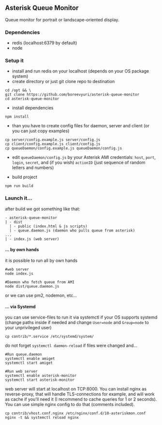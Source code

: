 ## Asterisk Queue Monitor
Queue monitor for portrait or landscape-oriented display.

### Dependencies
- redis (localhost:6379 by default)
- node

### Setup it
* install and run redis on your localhost (depends on your OS package system)
* create directory or just git clone repo to destination

```
cd /opt && \
git clone https://github.com/boreevyuri/asterisk-queue-monitor
cd asterisk-queue-monitor
```

* install dependencies

```
npm install
```

* than you have to create config files for daemon, server and client (or you can just copy examples)

```
cp server/config.example.js server/config.js
cp client/config.example.js client/config.js
cp queueDaemon/config.example.js queueDaemon/config.js
```

* edit `queueDaemon/config.js` by your Asterisk AMI credentials: `host`, `port`, `login`, `secret`, and (if you wish) `actionID` (just sequence of random letters and numbers)

* build project

```
npm run build
```

### Launch it...

after build we got something like that:

```
- asterisk-queue-monitor
| - dist
  | - public (index.html & js scripts)
  | - queue.daemon.js (daemon who pulls queue from asterisk)
...
| - index.js (web server)
```

#### ... by own hands
it is possible to run all by own hands

```
#web server
node index.js

#Daemon who fetch queue from AMI
node dist/queue.daemon.js
```

or we can use pm2, nodemon, etc...

#### ... via Systemd
you can use service-files to run it via systemctl if your OS supports systemd (change paths inside if needed and change `User=node` and `Group=node` to your unprivileged user)

```
cp contrib/*.service /etc/systemd/system/
```

do not forget `systemctl daemon-reload` if files were changed and...

```
#Run queue.daemon
systemctl enable amiget
systemctl start amiget

#Run web server
systemctl enable asterisk-monitor
systemctl start asterisk-monitor
```

web server will start at localhost on TCP:8000. You can install nginx as reverse-proxy, that will handle TLS-connections for example, and will work as cache if you'll need it (I recommend to cache queries for 1 or 2 seconds). You can use simple nginx config to do that (comments included).

```
cp contrib/vhost.conf.nginx /etc/nginx/conf.d/10-asteriskmon.conf
nginx -t && systemctl reload nginx
```

